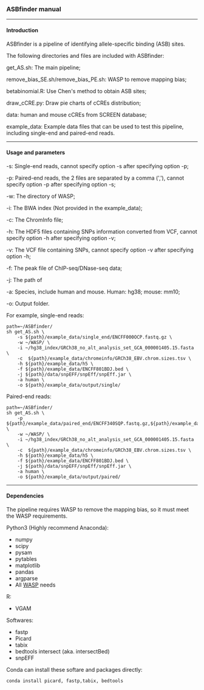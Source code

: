 ### **ASBfinder manual**

---

#### Introduction

ASBfinder is a pipeline of identifying allele-specific binding (ASB) sites.

The following directories and files are included with ASBfinder:

get_AS.sh: The main pipeline;

remove_bias_SE.sh/remove_bias_PE.sh: WASP to remove mapping bias;

betabinomial.R: Use Chen's method to obtain ASB sites;

draw_cCRE.py: Draw pie charts of cCREs distribution;

data: human and mouse cCREs from SCREEN database;

example_data:  Example data files that can be used to test this pipeline, including single-end and paired-end reads.

---

#### Usage and parameters

-s: Single-end reads, cannot specify option -s after specifying option -p;

-p: Paired-end reads, the 2 files are separated by a comma (','), cannot specify option -p after specifying option -s;

-w: The directory of WASP;

-i: The BWA index (Not provided in the example_data);

-c: The ChromInfo file;

-h: The HDF5 files containing SNPs information converted from VCF, cannot specify option -h after specifying option -v;

-v: The VCF file containing SNPs, cannot specify option -v after specifying option -h;

-f: The peak file of ChIP-seq/DNase-seq data;

-j: The path of 

-a: Species, include human and mouse. Human: hg38; mouse: mm10;

-o: Output folder.

For example, single-end reads:

```shell
path=~/ASBfinder/
sh get_AS.sh \
	-s ${path}/example_data/single_end/ENCFF000OCP.fastq.gz \
	-w ~/WASP/ \
	-i ~/hg38_index/GRCh38_no_alt_analysis_set_GCA_000001405.15.fasta \
	-c  ${path}/example_data/chromeinfo/GRCh38_EBV.chrom.sizes.tsv \
	-h ${path}/example_data/h5 \
	-f ${path}/example_data/ENCFF801BDJ.bed \
	-j ${path}/data/snpEFF/snpEff/snpEff.jar \
	-a human \
	-o ${path}/example_data/output/single/
```

Paired-end reads:

```shell
path=~/ASBfinder/
sh get_AS.sh \
	-p ${path}/example_data/paired_end/ENCFF340SQP.fastq.gz,${path}/example_data/paired_end/ENCFF587OVW.fastq.gz \
	-w ~/WASP/ \
	-i ~/hg38_index/GRCh38_no_alt_analysis_set_GCA_000001405.15.fasta \
	-c  ${path}/example_data/chromeinfo/GRCh38_EBV.chrom.sizes.tsv \
	-h ${path}/example_data/h5 \
	-f ${path}/example_data/ENCFF801BDJ.bed \
	-j ${path}/data/snpEFF/snpEff/snpEff.jar \
	-a human \
	-o ${path}/example_data/output/paired/
```

---

#### Dependencies

The pipeline requires WASP to remove the mapping bias, so it must meet the WASP requirements.

Python3 (Highly recommend Anaconda):

- numpy
- scipy
- pysam
- pytables
- matplotlib
- pandas
- argparse
- All [WASP](https://github.com/bmvdgeijn/WASP) needs

R:

- VGAM

Softwares:

- fastp
- Picard
- tabix
- bedtools intersect (aka. intersectBed)
- snpEFF

Conda can install these softare and packages directly:

```shell
conda install picard, fastp,tabix, bedtools
```
